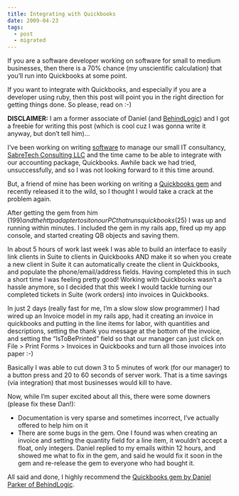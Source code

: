 ```yaml
---
title: Integrating with Quickbooks
date: 2009-04-23
tags:
  - post
  - migrated
---
```


If you are a software developer working on software for small to medium businesses, then there is a 70% chance (my unscientific calculation) that you’ll run into Quickbooks at some point.

If you want to integrate with Quickbooks, and especially if you are a developer using ruby, then this post will point you in the right direction for getting things done. So please, read on :-)

**DISCLAIMER:** I am a former associate of Daniel (and [BehindLogic](http://www.behindlogic.com)) and I got a freebie for writing this post (which is cool cuz I was gonna write it anyway, but don’t tell him)…

I’ve been working on writing [software](http://jonmagic.com/programming/suite) to manage our small IT consultancy, [SabreTech Consulting LLC](http://www.sabretechllc.com) and the time came to be able to integrate with our accounting package, Quickbooks. Awhile back we had tried, unsuccessfully, and so I was not looking forward to it this time around.

But, a friend of mine has been working on writing a [Quickbooks gem](http://www.behindlogic.com) and recently released it to the wild, so I thought I would take a crack at the problem again.

After getting the gem from him ($199) and the http adapter to sit on our PC that runs quickbooks ($25) I was up and running within minutes. I included the gem in my rails app, fired up my app console, and started creating QB objects and saving them.

In about 5 hours of work last week I was able to build an interface to easily link clients in Suite to clients in Quickbooks AND make it so when you create a new client in Suite it can automatically create the client in Quickbooks, and populate the phone/email/address fields. Having completed this in such a short time I was feeling pretty good! Working with Quickbooks wasn’t a hassle anymore, so I decided that this week I would tackle turning our completed tickets in Suite (work orders) into invoices in Quickbooks.

In just 2 days (really fast for me, I’m a slow slow slow programmer) I had wired up an Invoice model in my rails app, had it creating an invoice in quickbooks and putting in the line items for labor, with quantities and descriptions, setting the thank you message at the bottom of the invoice, and setting the “IsToBePrinted” field so that our manager can just click on File > Print Forms > Invoices in Quickbooks and turn all those invoices into paper :-)

Basically I was able to cut down 3 to 5 minutes of work (for our manager) to a button press and 20 to 60 seconds of server work. That is a time savings (via integration) that most businesses would kill to have.

Now, while I’m super excited about all this, there were some downers (please fix these Dan!):

- Documentation is very sparse and sometimes incorrect, I’ve actually offered to help him on it
- There are some bugs in the gem. One I found was when creating an invoice and setting the quantity field for a line item, it wouldn’t accept a float, only integers. Daniel replied to my emails within 12 hours, and showed me what to fix in the gem, and said he would fix it soon in the gem and re-release the gem to everyone who had bought it.

All said and done, I highly recommend the [Quickbooks gem by Daniel Parker of BehindLogic](http://www.behindlogic.com).
